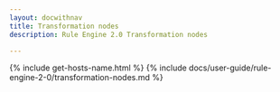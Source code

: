 ```yaml
---
layout: docwithnav
title: Transformation nodes
description: Rule Engine 2.0 Transformation nodes

---
```


{% include get-hosts-name.html %}
{% include docs/user-guide/rule-engine-2-0/transformation-nodes.md %}